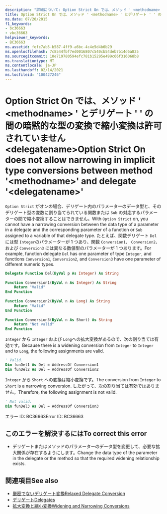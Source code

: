 ```yaml
---
description: "詳細について: Option Strict On では、メソッド ' <methodname> ' とデリゲート ' ' 間の暗黙的な型の変換で縮小を許可していません <delegatename>"
title: Option Strict On では、メソッド ' <methodname> ' とデリゲート ' ' の間の暗黙的な型の変換で縮小変換は許可されていません <delegatename>
ms.date: 07/20/2015
f1_keywords:
- bc36663
- vbc36663
helpviewer_keywords:
- BC36663
ms.assetid: fefc7ab5-b587-4ff9-a6bc-4c4e5d4b6b29
ms.openlocfilehash: 7c8544fbf7ed0016807c540cb54deb7b14d6a825
ms.sourcegitcommit: 10e719780594efc781b15295e499c66f316068b8
ms.translationtype: MT
ms.contentlocale: ja-JP
ms.lasthandoff: 02/14/2021
ms.locfileid: "100427246"
---
```

# <a name="option-strict-on-does-not-allow-narrowing-in-implicit-type-conversions-between-method-methodname-and-delegate-delegatename"></a><span data-ttu-id="b33a1-103">Option Strict On では、メソッド ' \<methodname> ' とデリゲート ' ' の間の暗黙的な型の変換で縮小変換は許可されていません \<delegatename></span><span class="sxs-lookup"><span data-stu-id="b33a1-103">Option Strict On does not allow narrowing in implicit type conversions between method '\<methodname>' and delegate '\<delegatename>'</span></span>

<span data-ttu-id="b33a1-104">`Option Strict` がオンの場合、デリゲート内のパラメーターのデータ型と、そのデリゲート型の変数に割り当てられている関数または `Sub` の対応するパラメーターの間で縮小変換することはできません。</span><span class="sxs-lookup"><span data-stu-id="b33a1-104">With `Option Strict` on, you cannot have a narrowing conversion between the data type of a parameter in a delegate and the corresponding parameter of a function or `Sub` assigned to a variable of that delegate type.</span></span> <span data-ttu-id="b33a1-105">たとえば、関数デリゲート `Del` には型 `Integer`のパラメーターが 1 つあり、関数 `Conversion1`、 `Conversion2`、および `Conversion3` には異なる数値型のパラメーターが 1 つあります。</span><span class="sxs-lookup"><span data-stu-id="b33a1-105">For example, function delegate `Del` has one parameter of type `Integer`, and functions `Conversion1`, `Conversion2`, and `Conversion3` have one parameter of different numeric types.</span></span>  
  
```vb  
Delegate Function Del(ByVal p As Integer) As String  
  
Function Conversion1(ByVal n As Integer) As String  
    Return "Valid"  
End Function  
  
Function Conversion2(ByVal n As Long) As String  
    Return "Valid"  
End Function  
  
Function Conversion3(ByVal n As Short) As String  
    Return "Not valid"  
End Function  
```  
  
 <span data-ttu-id="b33a1-106">`Integer` から `Integer` および `Long`への拡大変換があるので、次の割り当ては有効です。</span><span class="sxs-lookup"><span data-stu-id="b33a1-106">Because there is a widening conversion from `Integer` to `Integer` and to `Long`, the following assignments are valid.</span></span>  
  
```vb  
' Valid.  
Dim funDel1 As Del = AddressOf Conversion1  
Dim funDel2 As Del = AddressOf Conversion2  
```  
  
 <span data-ttu-id="b33a1-107">`Integer` から `Short` への変換は縮小変換です。</span><span class="sxs-lookup"><span data-stu-id="b33a1-107">The conversion from `Integer` to `Short` is a narrowing conversion.</span></span> <span data-ttu-id="b33a1-108">したがって、次の割り当ては有効ではありません。</span><span class="sxs-lookup"><span data-stu-id="b33a1-108">Therefore, the following assignment is not valid.</span></span>  
  
```vb  
' Not valid.  
Dim funDel3 As Del = AddressOf Conversion3  
```  
  
 <span data-ttu-id="b33a1-109">エラー ID: BC36663</span><span class="sxs-lookup"><span data-stu-id="b33a1-109">Error ID: BC36663</span></span>  
  
## <a name="to-correct-this-error"></a><span data-ttu-id="b33a1-110">このエラーを解決するには</span><span class="sxs-lookup"><span data-stu-id="b33a1-110">To correct this error</span></span>  
  
- <span data-ttu-id="b33a1-111">デリゲートまたはメソッドのパラメーターのデータ型を変更して、必要な拡大関係が存在するようにします。</span><span class="sxs-lookup"><span data-stu-id="b33a1-111">Change the data type of the parameter in the delegate or the method so that the required widening relationship exists.</span></span>  
  
## <a name="see-also"></a><span data-ttu-id="b33a1-112">関連項目</span><span class="sxs-lookup"><span data-stu-id="b33a1-112">See also</span></span>

- [<span data-ttu-id="b33a1-113">厳密でないデリゲート変換</span><span class="sxs-lookup"><span data-stu-id="b33a1-113">Relaxed Delegate Conversion</span></span>](../programming-guide/language-features/delegates/relaxed-delegate-conversion.md)
- [<span data-ttu-id="b33a1-114">デリゲート</span><span class="sxs-lookup"><span data-stu-id="b33a1-114">Delegates</span></span>](../programming-guide/language-features/delegates/index.md)
- [<span data-ttu-id="b33a1-115">拡大変換と縮小変換</span><span class="sxs-lookup"><span data-stu-id="b33a1-115">Widening and Narrowing Conversions</span></span>](../programming-guide/language-features/data-types/widening-and-narrowing-conversions.md)
